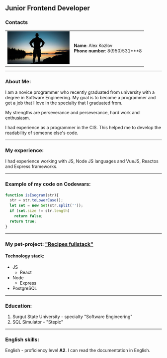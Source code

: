 ## Junior Frontend Developer
### Contacts
<table>
  <tr>
    <td><img src="hero.jpg" alt="avatar.jpg" width="200"/></td>
    <td><strong>Name</strong>: Alex Kozlov<br><strong>Phone number</strong>: 8(950)531***8</td>
  </tr>
</table>

---

### About Me:
I am a novice programmer who recently graduated from university with a degree in Software Engineering. My goal is to become a programmer and get a job that I love in the specialty that I graduated from.

My strengths are perseverance and perseverance, hard work and enthusiasm.

I had experience as a programmer in the CIS. This helped me to develop the readability of someone else's code.

---

### My experience:
I had experience working with JS, Node JS languages and VueJS, Reactos and Express frameworks.

---

### Example of my code on Codewars:
```js
function isIsogram(str){
  str = str.toLowerCase();
  let set = new Set(str.split(''));
  if (set.size != str.length)
    return false;
  return true;
}
```

---

### My pet-project: <u>["Recipes fullstack"](https://github.com/techiner/recipesFullStack)</u>
#### Technology stack: 
- JS
  - React
- Node
  - Express
- PostgreSQL

---

### Education:
1. Surgut State University - specialty "Software Engineering"
2. SQL Simulator - "Stepic"

---

### English skills:
English - proficiency level **A2**. I can read the documentation in English.
